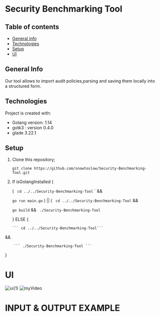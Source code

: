 # Security Benchmarking Tool

## Table of contents
* [General info](#general-info)
* [Technologies](#technologies)
* [Setup](#setup)
* [UI](#ui)

## General Info

Our tool allows to import audit policies,parsing and saving them locally into a structured form.


## Technologies
Project is created with:
* Golang version: 1.14
* gotk3 : version 0.4.0 
* glade 3.22.1

## Setup



 1. Clone this repository;
 
      ``` git clone https://github.com/snowtoslow/Security-Benchmarking-Tool.git ```
      
 2. If isGolangInstalled {
      
      (
      ``` cd ../../Security-Benchmarking-Tool```
      `
        &&
      
      ``` go run main.go ``` ) || ( ``` cd ../../Security-Benchmarking-Tool``` &&
      
      ``` go build ```  && ``` ./Security-Benchmarking-Tool```
      
 
    }  ELSE {
        
        ``` cd ../../Security-Benchmarking-Tool``` 
        
        
   &&  
        
        ``` ./Security-Benchmarking-Tool ```   
    
   }
   
   
   # UI
   
   
  ![ui(1)](https://user-images.githubusercontent.com/47230162/92507517-c9113200-f20f-11ea-9b6f-b9ae57baeb4a.png)            ![myVideo](https://user-images.githubusercontent.com/47230162/92507897-60768500-f210-11ea-8c93-866f344ecb62.gif)
  
  
  
  # INPUT & OUTPUT EXAMPLE


  
   
    
    
    
        
